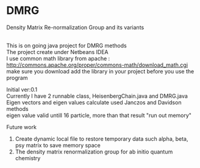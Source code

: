 # DMRG
Density Matrix Re-normalization Group and its variants

<br>This is on going java project for DMRG methods
<br>The project create under Netbeans IDEA
<br>I use common math library from apache :
<br>http://commons.apache.org/proper/commons-math/download_math.cgi
<br>make sure you download add the library in your project before you use the program

Initial ver:0.1
<br>Currently I have 2 runnable class, HeisenbergChain.java and DMRG.java
<br>Eigen vectors and eigen values calculate used Janczos and Davidson methods
<br>eigen value valid untill 16 particle, more than that result "run out memory"

Future work
1. Create dynamic local file to restore temporary data such alpha, beta, psy matrix to save memory space
2. The density matrix renormalization group for ab initio quantum chemistry

